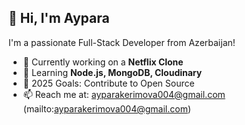 ## 👋 Hi, I'm Aypara  
I'm a passionate Full-Stack Developer from Azerbaijan!  
- 🔭 Currently working on a **Netflix Clone**  
- 🌱 Learning **Node.js, MongoDB, Cloudinary**  
- 🎯 2025 Goals: Contribute to Open Source  
- 📫 Reach me at: ayparakerimova004@gmail.com (mailto:ayparakerimova004@gmail.com)  

